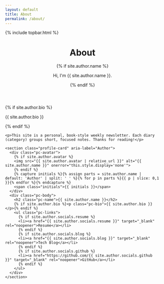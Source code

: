 ```yaml
---
layout: default
title: About
permalink: /about/
---
```


{% include topbar.html %}

<div class="post-read">
  <header class="post-head">
    <h1>About</h1>
    {% if site.author.name %}<p class="subtitle">Hi, I'm {{ site.author.name }}.</p>{% endif %}
  </header>

  <div class="post-body">
    {% if site.author.bio %}
    <p>{{ site.author.bio }}</p>
    {% endif %}

    <p>This site is a personal, book‑style weekly newsletter. Each diary (category) groups short, focused notes. Thanks for reading!</p>

    <section class="profile-card" aria-label="Author">
      <div class="pc-avatar">
        {% if site.author.avatar %}
        <img src="{{ site.author.avatar | relative_url }}" alt="{{ site.author.name }}" onerror="this.style.display='none'">
        {% endif %}
        {% capture initials %}{% assign parts = site.author.name | default: 'Author' | split: ' ' %}{% for p in parts %}{{ p | slice: 0,1 }}{% endfor %}{% endcapture %}
        <span class="initials">{{ initials }}</span>
      </div>
      <div class="pc-body">
        <h2 class="pc-name">{{ site.author.name }}</h2>
        {% if site.author.bio %}<p class="pc-bio">{{ site.author.bio }}</p>{% endif %}
        <ul class="pc-links">
          {% if site.author.socials.resume %}
          <li><a href="{{ site.author.socials.resume }}" target="_blank" rel="noopener">Resume</a></li>
          {% endif %}
          {% if site.author.socials.blog %}
          <li><a href="{{ site.author.socials.blog }}" target="_blank" rel="noopener">Tech Blog</a></li>
          {% endif %}
          {% if site.author.socials.github %}
          <li><a href="https://github.com/{{ site.author.socials.github }}" target="_blank" rel="noopener">GitHub</a></li>
          {% endif %}
        </ul>
      </div>
    </section>

  </div>
</div>
